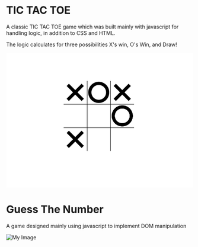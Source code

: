 # TIC TAC TOE 
A classic TIC TAC TOE game which was built mainly with javascript for handling logic, in addition to CSS and HTML.

The logic calculates for three possibilities X's win, O's Win, and Draw! 

![My Image](https://github.com/Shtaiwee1/JS/blob/master/Classic_Tic_Tac_toe/Capture.PNG)

# Guess The Number

A game designed mainly using javascript to implement DOM manipulation


![My Image](https://github.com/Shtaiwee1/JS/blob/master/Classic_Tic_Tac_toe/Guess.PNG)



